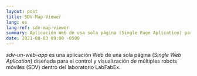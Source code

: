 ```yaml
---
layout: post
title: SDV-Map-Viewer
lang: es
lang-ref: sdv-map-viewer
summary: Aplicación Web de usa sola página (Single Page Aplication) para el control y visualización de múltiples robots móviles en modo remoto.
date: 2021-08-03 09:00 -0500
---
```


*sdv-un-web-app* es una aplicación Web de una sola página (*Single Web Aplication*) diseñada para el control y visualización de múltiples robots móviles (SDV) dentro del laboratorio LabFabEx.

